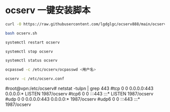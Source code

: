 # ocserv 一键安装脚本
``` bash
curl -O https://raw.githubusercontent.com/lgdglgc/ocserv888/main/ocserv.sh
```
``` bash
bash ocserv.sh
```
``` bash
systemctl restart ocserv
```
``` bash
systemctl stop ocserv
```
``` bash
systemctl status ocserv
```
```bash
ocpasswd -c /etc/ocserv/ocpasswd <用户名>
```
```bash
ocserv -c /etc/ocserv.conf
```
#root@vpn:/etc/ocserv# netstat -tulpn | grep 443
#tcp        0      0 0.0.0.0:443             0.0.0.0:*               LISTEN      1987/ocserv
#tcp6       0      0 :::443                  :::*                    LISTEN      1987/ocserv
#udp        0      0 0.0.0.0:443             0.0.0.0:*                           1987/ocserv
#udp6       0      0 :::443                  :::*                                1987/ocserv
